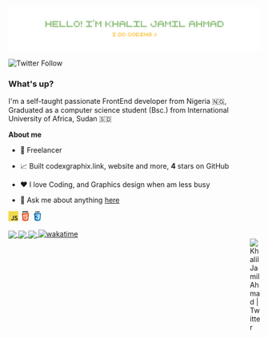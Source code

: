 

<p align="center"><a href="https://tafeedah.github.io"><img width="" src="./assets/gh-readme-header.png" /></a></p>

![Twitter Follow](https://img.shields.io/twitter/follow/ak_Yakasai95?style=flat)
<br />

### What's up?

I'm a self-taught passionate FrontEnd developer from Nigeria 🇳🇬, Graduated as a computer science student (Bsc.) from International University of Africa, Sudan 🇸🇩

**About me**

- 💼 Freelancer

- 📈 Built codexgraphix.link, website and more, **4** stars on GitHub

- ❤️ I love Coding, and Graphics design when am less busy

- 💬 Ask me about anything [here](https://github.com/tafeedah/tafeedah/issues)

<code><img height="20" src="https://raw.githubusercontent.com/github/explore/80688e429a7d4ef2fca1e82350fe8e3517d3494d/topics/javascript/javascript.png"></code>
<code><img height="20" src="https://raw.githubusercontent.com/github/explore/80688e429a7d4ef2fca1e82350fe8e3517d3494d/topics/html/html.png"></code>
<code><img height="20" src="https://raw.githubusercontent.com/github/explore/80688e429a7d4ef2fca1e82350fe8e3517d3494d/topics/css/css.png"></code>

<!--Codex's GitHub stats]-->
<a href="">
  <img align="center" src="https://github-readme-stats.vercel.app/api?username=tafeedah&hide=issues&count_private=true&show_icons=true&theme=gruvbox&hide_border=true" />
</a>

<!--[Top Langs]-->
<a href="">
  <img align="center" src="https://github-readme-stats.vercel.app/api/top-langs/?username=tafeedah&theme=gruvbox&layout=compact&langs_count=8&hide_border=true" />
</a>

<!--Wakatime stats-->
<a href="">
  <img align="center" src="https://github-readme-stats.vercel.app/api/wakatime?username=tafeedah&theme=gruvbox&hide_border=true" />
</a>
<a href="https://wakatime.com/badge/user/11104a7b-1927-43a3-b714-8756e754d1d8/project/f51f678b-be44-40a5-b28f-658820f62052"><img src="https://wakatime.com/badge/user/11104a7b-1927-43a3-b714-8756e754d1d8/project/f51f678b-be44-40a5-b28f-658820f62052.svg" alt="wakatime"></a>
<br />

<a href="https://twitter.com/ak_Yakasai95">
  <img align="right" alt="Khalil Jamil Ahmad | Twitter" width="21px" src="https://raw.githubusercontent.com/tafeedah/tafeedah/master/assets/twitter.svg" />
</a>
